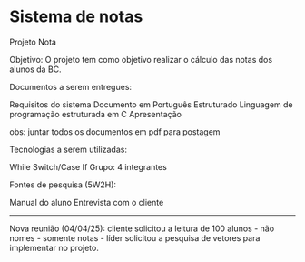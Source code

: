 # Sistema de notas

 Projeto Nota

Objetivo: O projeto tem como objetivo realizar o cálculo das notas dos alunos da BC.



Documentos a serem entregues:

Requisitos do sistema
Documento em Português Estruturado
Linguagem de programação estruturada em C
Apresentação


obs: juntar todos os documentos em pdf para postagem



Tecnologias a serem utilizadas:

While
Switch/Case
If
Grupo: 4 integrantes

Fontes de pesquisa (5W2H):

Manual do aluno
Entrevista com o cliente

<hr>
Nova reunião (04/04/25): cliente solicitou a leitura de 100 alunos - não nomes - somente notas - líder solicitou a pesquisa de vetores para implementar no projeto.  
